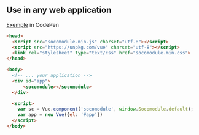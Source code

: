 ## Use in any web application

[Exemple](https://codepen.io/tsauvajon/pen/JvmrEo) in CodePen

```html
<head>
  <script src="socomodule.min.js" charset="utf-8"></script>
  <script src="https://unpkg.com/vue" charset="utf-8"></script>
  <link rel="stylesheet" type="text/css" href="socomodule.min.css">
</head>

<body>
  <!-- ... your application -->
  <div id="app">
	  <socomodule></socomodule>
  </div>

  <script>
	var sc = Vue.component('socomodule', window.Socomodule.default);
    var app = new Vue({el: '#app'})
  </script>
</body>
```
